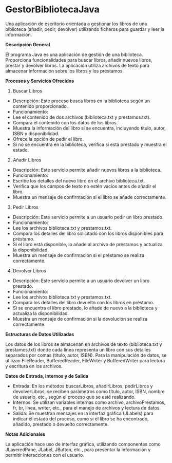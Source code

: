 # GestorBibliotecaJava
Una aplicación de escritorio orientada a gestionar los libros de una biblioteca (añadir, pedir, devolver) utilizando ficheros para guardar y leer la información.


**Descripción General**


El programa Java es una aplicación de gestión de una biblioteca. Proporciona funcionalidades para buscar libros, añadir nuevos libros, prestar y devolver libros. La aplicación utiliza archivos de texto para almacenar información sobre los libros y los préstamos.


**Procesos y Servicios Ofrecidos**

1. Buscar Libros
* Descripción: Este proceso busca libros en la biblioteca según un contenido proporcionado.
* Funcionamiento:
* Lee el contenido de dos archivos (biblioteca.txt y prestamos.txt).
* Compara el contenido con los datos de los libros.
* Muestra la información del libro si se encuentra, incluyendo título, autor, ISBN y disponibilidad.
* Ofrece la opción de pedir el libro.
* Si no se encuentra en la biblioteca, verifica si está prestado y muestra el estado.

  
2. Añadir Libros
* Descripción: Este servicio permite añadir nuevos libros a la biblioteca.
* Funcionamiento:
* Escribe los detalles del nuevo libro en el archivo biblioteca.txt.
* Verifica que los campos de texto no estén vacíos antes de añadir el libro.
* Muestra un mensaje de confirmación si el libro se añade correctamente.

  
3. Pedir Libros
* Descripción: Este servicio permite a un usuario pedir un libro prestado.
* Funcionamiento:
* Lee los archivos biblioteca.txt y prestamos.txt.
* Compara los detalles del libro solicitado con los libros disponibles para préstamo.
* Si el libro está disponible, lo añade al archivo de préstamos y actualiza la disponibilidad.
* Muestra un mensaje de confirmación si el préstamo se realiza correctamente.

  
4. Devolver Libros
* Descripción: Este servicio permite a un usuario devolver un libro prestado.
* Funcionamiento:
* Lee los archivos biblioteca.txt y prestamos.txt.
* Compara los detalles del libro devuelto con los libros en préstamo.
* Si se encuentra el libro prestado, lo añade de nuevo a la biblioteca y actualiza la disponibilidad.
* Muestra un mensaje de confirmación si la devolución se realiza correctamente.

  
**Estructuras de Datos Utilizadas**


  Los datos de los libros se almacenan en archivos de texto (biblioteca.txt y prestamos.txt) donde cada línea representa un libro con sus detalles separados por comas (título, autor, ISBN).
 Para la manipulación de datos, se utilizan FileReader, BufferedReader, FileWriter y BufferedWriter para lectura y escritura en los archivos.

 
  **Datos de Entrada, Internos y de Salida**

  
* Entrada:
 En los métodos buscarLibros, añadirLibros, pedirLibros y devolverLibros, se reciben parámetros como título, autor, ISBN, nombre de usuario, etc., según el proceso que se esté realizando.
* Internos:
 Se utilizan variables internas como archivo, archivoPrestamos, fr, br, linea, writer, etc., para el manejo de archivos y lectura de datos.
* Salida:
 Se muestran mensajes en la interfaz gráfica (JLabels) para indicar el estado del proceso, como si el libro se ha encontrado, añadido, prestado o devuelto correctamente.


**Notas Adicionales**


 La aplicación hace uso de interfaz gráfica, utilizando componentes como JLayeredPane, JLabel, JButton, etc., para presentar la información y permitir interacciones con el usuario.





